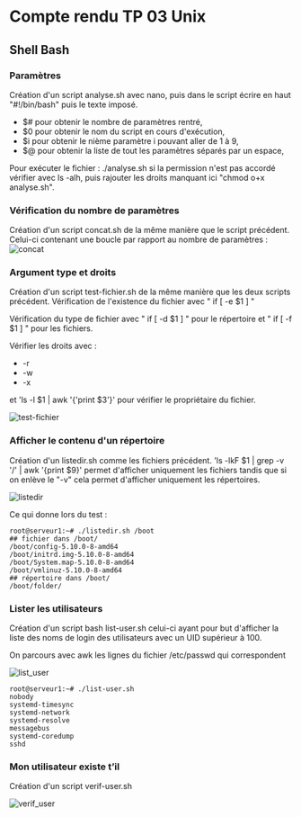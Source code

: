 # Compte rendu TP 03 Unix

## Shell Bash

### Paramètres

Création d'un script analyse.sh avec nano,  puis dans le script écrire en haut "#!/bin/bash" puis le texte imposé. 
- $# pour obtenir le nombre de paramètres rentré,
- $0 pour obtenir le nom du script en cours d'exécution,
- $i pour obtenir le nième paramètre i pouvant aller de 1 à 9,
- $@ pour obtenir la liste de tout les paramètres séparés par un espace,

Pour exécuter le fichier : ./analyse.sh si la permission n'est pas accordé vérifier avec ls -alh, puis rajouter les droits manquant ici "chmod o+x analyse.sh".

### Vérification du nombre de paramètres

Création d'un script concat.sh de la même manière que le script précédent. Celui-ci contenant une boucle par rapport au nombre de paramètres : 
![concat](https://user-images.githubusercontent.com/90272616/136800554-f0a379f8-7d09-40cb-a780-c86ef757976a.PNG)

### Argument type et droits

Création d'un script test-fichier.sh de la même manière que les deux scripts précédent. 
Vérification de l'existence du fichier avec " if [ -e $1 ] "

Vérification du type de fichier avec " if [ -d $1 ] " pour le répertoire et " if [ -f $1 ] " pour les fichiers.

Vérifier les droits avec : 
- -r
- -w
- -x

et 'ls -l $1 | awk '{'print $3'}' pour vérifier le propriétaire du fichier.

![test-fichier](https://user-images.githubusercontent.com/90272616/137493312-970e167b-1b3e-46bf-a95e-20d0e9fc24b9.PNG)

### Afficher le contenu d'un répertoire

Création d'un listedir.sh comme les fichiers précédent.
'ls -lkF $1 | grep -v '/' | awk '{print $9}' permet d'afficher uniquement les fichiers tandis que si on enlève le "-v" cela
permet d'afficher uniquement les répertoires. 

![listedir](https://user-images.githubusercontent.com/90272616/137497113-8d61e047-c54c-4ec4-b21c-b85f68f0386f.PNG)

Ce qui donne lors du test : 

```
root@serveur1:~# ./listedir.sh /boot
## fichier dans /boot/
/boot/config-5.10.0-8-amd64
/boot/initrd.img-5.10.0-8-amd64
/boot/System.map-5.10.0-8-amd64
/boot/vmlinuz-5.10.0-8-amd64
## répertoire dans /boot/
/boot/folder/
```

### Lister les utilisateurs

Création d'un script bash list-user.sh celui-ci ayant pour but d'afficher la liste des noms de login des utilisateurs avec un UID supérieur à 100.

On parcours avec awk les lignes du fichier /etc/passwd qui correspondent 

![list_user](https://user-images.githubusercontent.com/90272616/137499599-943cc998-3dc5-4576-a4db-ea0daf122bb2.PNG)

```
root@serveur1:~# ./list-user.sh
nobody
systemd-timesync
systemd-network
systemd-resolve
messagebus
systemd-coredump
sshd
```
### Mon utilisateur existe t’il

Création d'un script verif-user.sh 

![verif_user](https://user-images.githubusercontent.com/90272616/137505781-0632940f-67cd-450f-8f82-55722366b202.PNG)

